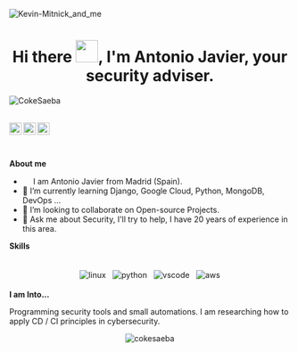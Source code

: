 ![Kevin-Mitnick_and_me](https://user-images.githubusercontent.com/27894438/145256336-629e0bf0-4db4-40e4-ad32-29d133e60618.jpg)

<!--
**cokesaeba/cokesaeba** is a ✨ _special_ ✨ repository because its `README.md` (this file) appears on your GitHub profile.

Here are some ideas to get you started:

- 🔭 I’m currently working on ...
- 🌱 I’m currently learning ...
- 👯 I’m looking to collaborate on ...
- 🤔 I’m looking for help with ...
- 💬 Ask me about ...
- 📫 How to reach me: ...
- 😄 Pronouns: ...
- ⚡ Fun fact: ...
-->

<h1 align="center">Hi there <img src="https://raw.githubusercontent.com/cokesaeba/cokesaeba/main/img/hi.gif" width="40px">, I'm Antonio Javier, your security adviser.</h1>
<!-- GitHub Profile-Views Counter-->
<p align="left"> <img src="https://komarev.com/ghpvc/?username=cokesaeba&color=blue&style=plastic" alt="CokeSaeba" /> </p>
<br>
<a href="https://twitter.com/sec_adviser">
<img align="left" alt="Antonio's Twitter" width="22px" src="https://cdn.jsdelivr.net/npm/simple-icons@v3/icons/twitter.svg" />
</a>
<a href="https://linkedin.com/in/antoniojaviergm">
<img align="left" alt="Antonio's Linkdein" width="22px" src="https://cdn.jsdelivr.net/npm/simple-icons@v3/icons/linkedin.svg" />
</a>
<a href="https://raw.githubusercontent.com/cokesaeba">
<img align="left" alt="Antonio's Github" width="22px" src="https://cdn.jsdelivr.net/npm/simple-icons@v3/icons/github.svg" />
</a>
<br>
<br>
<br>

**About me**

- <img src ="https://s3.amazonaws.com/pix.iemoji.com/images/emoji/apple/ios-12/256/boy-light-skin-tone.png" height= 15px width = 15px> I am Antonio Javier from Madrid (Spain).
- 🌱 I’m currently learning Django, Google Cloud, Python, MongoDB, DevOps ...  
- 👯 I’m looking to collaborate on Open-source Projects.
- 💬 Ask me about Security, I'll try to help, I have 20 years of experience in this area.

**Skills**
<br>
<br>
<p align="center">
<img src="https://raw.githubusercontent.com/cokesaeba/cokesaeba/main/img/linux.svg" alt="linux" style="vertical-align:top; margin:4px">
<img src="https://raw.githubusercontent.com/cokesaeba/cokesaeba/main/img/python.svg" alt="python" style="vertical-align:top; margin:4px">
<img src="https://raw.githubusercontent.com/cokesaeba/cokesaeba/main/img/visualstudiocode.svg" alt="vscode" style="vertical-align:top; margin:4px">
<img src="https://raw.githubusercontent.com/cokesaeba/cokesaeba/main/img/aws.svg" alt="aws" style="vertical-align:top; margin:4px">
</p>

**I am Into...**

Programming security tools and small automations. I am researching how to apply CD / CI principles in cybersecurity.
<br />
<p align="center"> <img src="https://github-readme-stats.vercel.app/api?username=cokesaeba&show_icons=true&theme=dark" alt="cokesaeba" /> 
</p>
